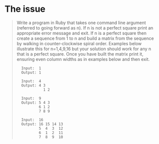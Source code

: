 # The issue

> Write a program in Ruby that takes one command line argument (referred to going forward as n).
> If n is not a perfect square print an appropriate error message and exit. If n is a perfect
> square then create a sequence from 1 to  n and build a matrix from the sequence by walking
> in counter-clockwise spiral order. Examples below illustrate this for n=1,4,9,16 but your
> solution should work for any n that is a perfect square. Once you have built the matrix print
> it, ensuring even column widths as in examples below and then exit.
>
>       Input:  1
>       Output: 1
>
>       Input:  4
>       Output: 4 3
>                 1 2
>
>       Input:  9
>       Output: 5 4 3
>               6 1 2
>               7 8 9
>
>       Input:  16
>       Output: 16 15 14 13
>               5  4  3  12
>               6  1  2  11
>               7  8  9  10
